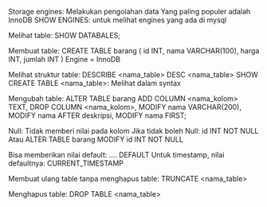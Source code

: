 Storage engines: Melakukan pengolahan data
    Yang paling populer adalah InnoDB
    SHOW ENGINES: untuk melihat engines yang ada di mysql

Melihat table:
SHOW DATABALES; 

Membuat table:
CREATE TABLE barang 
(
    id  INT,
    nama VARCHAR(100),
    harga INT,
    jumlah INT 
)  Engine = InnoDB

Melihat struktur table:
DESCRIBE <nama_table>
DESC <nama_table>
SHOW CREATE TABLE <nama_table>: Melihat dalam syntax

Mengubah table:
ALTER TABLE barang
    ADD COLUMN <nama_kolom> TEXT,
    DROP COLUMN <nama_kolom>,
    MODIFY nama VARCHAR(200),
    MODIFY nama AFTER deskripsi,
    MODIFY nama FIRST;

Null: Tidak memberi nilai pada kolom
    Jika tidak boleh Null: id INT NOT NULL
Atau ALTER TABLE barang
    MODIFY id INT NOT NULL

Bisa memberikan nilai default: .... DEFAULT <nilai>
    Untuk timestamp, nilai defaultnya: CURRENT_TIMESTAMP

Membuat ulang table tanpa menghapus table: TRUNCATE <nama_table>

Menghapus table: DROP TABLE <nama_table>